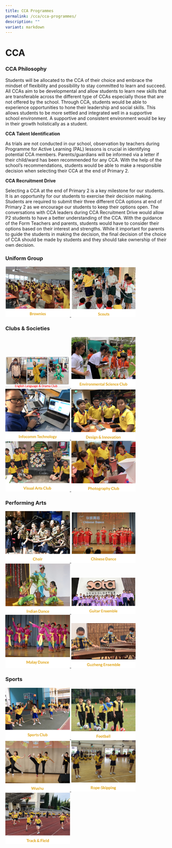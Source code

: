 ```yaml
---
title: CCA Programmes
permalink: /cca/cca-programmes/
description: ""
variant: markdown
---
```

# CCA
### CCA Philosophy

Students will be allocated to the CCA of their choice and embrace the mindset of flexibility and possibility to stay committed to learn and succeed. 
All CCAs aim to be developmental and allow students to learn new skills that are transferable across the different type of CCAs especially those that are not offered by the school.
Through CCA, students would be able to experience opportunities to hone their leadership and social skills.  This allows students to be more settled and integrated well in a supportive school environment. A supportive and consistent environment would be key in their growth holistically as a student.


**CCA Talent Identification**

As trials are not conducted in our school, observation by teachers during Programme for Active Learning (PAL) lessons is crucial in identifying potential CCA members. Parents/guardians will be informed via a letter if their child/ward has been recommended for any CCA. With the help of the school’s recommendations, students would be able to make a responsible decision when selecting their CCA at the end of Primary 2. 


**CCA Recruitment Drive**

Selecting a CCA at the end of Primary 2 is a key milestone for our students. It is an opportunity for our students to exercise their decision making. Students are required to submit their three different CCA options at end of Primary 2 as we encourage our students to keep their options open. 
The conversations with CCA leaders during CCA Recruitment Drive would allow P2 students to have a better understanding of the CCA. With the guidance of the Form Teachers and parents, students would have to consider their options based on their interest and strengths. While it important for parents to guide the students in making the decision, the final decision of the choice of CCA should be made by students and they should take ownership of their own decision.

### Uniform Group

<a href="/cca/Uniform-Groups/brownies/">
<img src="/images/brownies.png" style="width:40%">
</a>

<a href="/cca/Uniform-Groups/scouts/">
<img src="/images/scouts.png" style="width:40%">
</a>


### Clubs &amp; Societies

<a href="/cca/Club-and-Societies/english-language-n-drama-club/">
<img src="/images/el_main2.png" style="width:40%">
</a>


<a href="/cca/Club-and-Societies/environmental-science-club/">
	<img src="/images/environmental%20science%20club.png" style="width:40%">
</a>

<a href="/cca/Club-and-Societies/infocomm-technology/">
<img src="/images/infocomm%20technology.png" style="width:40%">
</a>

<a href="/cca/clubs-and-socities/design-n-innovation/">
<img src="/images/design&amp;innovation.png" style="width:40%">
</a>

<a href="/cca/Club-and-Societies/visual-arts-club/">
<img src="/images/visual%20arts%20club.png" style="width:40%">
</a>

<a href="/cca/Club-and-Societies/photography-club/">
<img src="/images/photography%20club.png" style="width:40%">
</a>

### Performing Arts

<a href="/cca/Performing-Arts/choir/">
<img src="/images/choir.png" style="width:40%">
</a>

<a href="/cca/Performing-Arts/chinese-dance/">
<img src="/images/chinese%20dance.png" style="width:40%">
</a>

<a href="/cca/Performing-Arts/indian-dance/">
<img src="/images/indian%20dance.png" style="width:40%">
</a>

<a href="/cca/Performing-Arts/guitar-ensemble/">
<img src="/images/guitar%20ensemble.png" style="width:40%">
</a>

<a href="/cca/Performing-Arts/malay-dance/">
<img src="/images/malay%20dance.png" style="width:40%">
</a>

<a href="/cca/Performing-Arts/guzheng-ensemble/">
<img src="/images/guzheng.png" style="width:40%">
</a>

### Sports

<a href="/cca/Sports/sports-club/">
<img src="/images/sports%20club.png" style="width:40%">
</a>

<a href="/cca/Sports/football/">
<img src="/images/football.png" style="width:40%">
</a>

<a href="/cca/Sports/wushu/">
<img src="/images/wushu.png" style="width:40%">
</a>

<a href="/cca/Sports/rope-skipping/">
<img src="/images/rope%20skipping.png" style="width:40%">
</a>

<a href="/cca/Sports/track-n-field/">
<img src="/images/track&amp;field.png" style="width:40%">
</a>